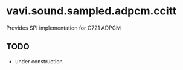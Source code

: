 # vavi.sound.sampled.adpcm.ccitt

Provides SPI implementation for G721 ADPCM

## TODO

 * under construction
